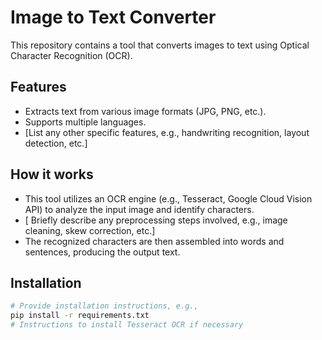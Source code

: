 # Image to Text Converter

This repository contains a tool that converts images to text using Optical Character Recognition (OCR).

## Features

* Extracts text from various image formats (JPG, PNG, etc.).
* Supports multiple languages. 
* [List any other specific features, e.g., handwriting recognition, layout detection, etc.]

## How it works

* This tool utilizes an OCR engine (e.g., Tesseract, Google Cloud Vision API) to analyze the input image and identify characters.
* [ Briefly describe any preprocessing steps involved, e.g., image cleaning, skew correction, etc.]
* The recognized characters are then assembled into words and sentences, producing the output text.



## Installation

```bash
# Provide installation instructions, e.g., 
pip install -r requirements.txt 
# Instructions to install Tesseract OCR if necessary
